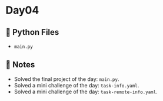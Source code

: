 # Day04

## 📄 Python Files
- `main.py`

## 📝 Notes
- Solved the final project of the day: `main.py`.
- Solved a mini challenge of the day: `task-info.yaml`.
- Solved a mini challenge of the day: `task-remote-info.yaml`.
